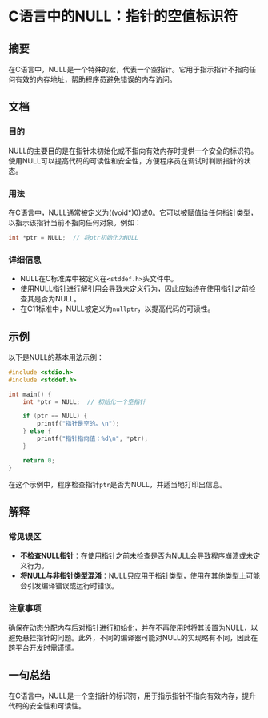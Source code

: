 <!--
Meta Description: # C语言中的NULL：指针的空值标识符 ## 摘要 在C语言中，NULL是一个特殊的宏，代表一个空指针。它用于指示指针不指向任何有效的内存地址，帮助程序员避免错误的内存访问。 ## 文档 ### 目的 NULL的主要目的是在指针未初始化或不指向有效内存时提供一个安全的标识符。使用NULL可以提高代...
Meta Keywords: ptr, 在c语言中, int, null, stddef
-->

# C语言中的NULL：指针的空值标识符

## 摘要
在C语言中，NULL是一个特殊的宏，代表一个空指针。它用于指示指针不指向任何有效的内存地址，帮助程序员避免错误的内存访问。

## 文档
### 目的
NULL的主要目的是在指针未初始化或不指向有效内存时提供一个安全的标识符。使用NULL可以提高代码的可读性和安全性，方便程序员在调试时判断指针的状态。

### 用法
在C语言中，NULL通常被定义为((void*)0)或0。它可以被赋值给任何指针类型，以指示该指针当前不指向任何对象。例如：

```c
int *ptr = NULL;  // 将ptr初始化为NULL
```

### 详细信息
- NULL在C标准库中被定义在`<stddef.h>`头文件中。
- 使用NULL指针进行解引用会导致未定义行为，因此应始终在使用指针之前检查其是否为NULL。
- 在C11标准中，NULL被定义为`nullptr`，以提高代码的可读性。

## 示例
以下是NULL的基本用法示例：

```c
#include <stdio.h>
#include <stddef.h>

int main() {
    int *ptr = NULL;  // 初始化一个空指针

    if (ptr == NULL) {
        printf("指针是空的。\n");
    } else {
        printf("指针指向值：%d\n", *ptr);
    }

    return 0;
}
```

在这个示例中，程序检查指针`ptr`是否为NULL，并适当地打印出信息。

## 解释
### 常见误区
- **不检查NULL指针**：在使用指针之前未检查是否为NULL会导致程序崩溃或未定义行为。
- **将NULL与非指针类型混淆**：NULL只应用于指针类型，使用在其他类型上可能会引发编译错误或运行时错误。

### 注意事项
确保在动态分配内存后对指针进行初始化，并在不再使用时将其设置为NULL，以避免悬挂指针的问题。此外，不同的编译器可能对NULL的实现略有不同，因此在跨平台开发时需谨慎。

## 一句总结
在C语言中，NULL是一个空指针的标识符，用于指示指针不指向有效内存，提升代码的安全性和可读性。
